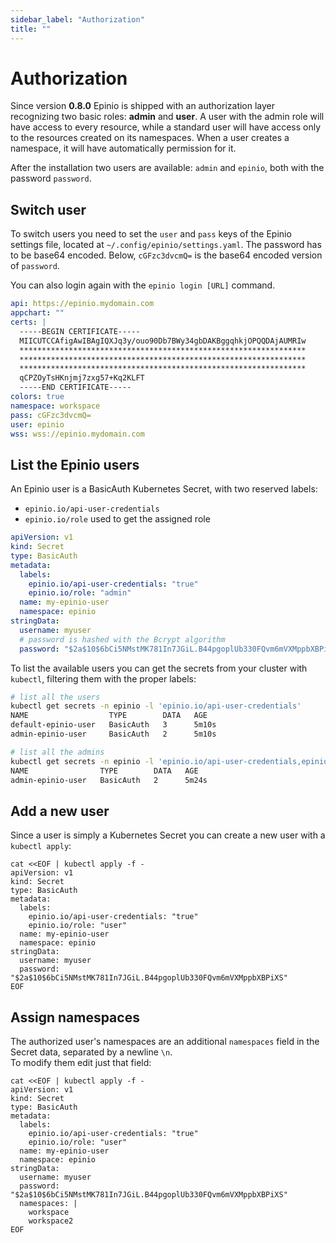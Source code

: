 ```yaml
---
sidebar_label: "Authorization"
title: ""
---
```


# Authorization

Since version **0.8.0** Epinio is shipped with an authorization layer recognizing two basic roles: **admin** and **user**.
A user with the admin role will have access to every resource, while a standard user will have access only to the resources created on its namespaces.
When a user creates a namespace, it will have automatically permission for it.

After the installation two users are available: `admin` and `epinio`, both with the password `password`.


## Switch user

To switch users you need to set the `user` and `pass` keys of the Epinio settings file, located at `~/.config/epinio/settings.yaml`.
The password has to be base64 encoded. Below, `cGFzc3dvcmQ=` is the base64 encoded version of `password`.

You can also login again with the `epinio login [URL]` command.


```yaml
api: https://epinio.mydomain.com
appchart: ""
certs: |
  -----BEGIN CERTIFICATE-----
  MIICUTCCAfigAwIBAgIQXJq3y/ouo90Db7BWy34gbDAKBggqhkjOPQQDAjAUMRIw
  ****************************************************************
  ****************************************************************
  ****************************************************************
  qCPZOyTsHKnjmj7zxg57+Kq2KLFT
  -----END CERTIFICATE-----
colors: true
namespace: workspace
pass: cGFzc3dvcmQ=
user: epinio
wss: wss://epinio.mydomain.com
```

## List the Epinio users

An Epinio user is a BasicAuth Kubernetes Secret, with two reserved labels:

- `epinio.io/api-user-credentials`
- `epinio.io/role` used to get the assigned role

```yaml
apiVersion: v1
kind: Secret
type: BasicAuth
metadata:
  labels:
    epinio.io/api-user-credentials: "true"
    epinio.io/role: "admin"
  name: my-epinio-user
  namespace: epinio
stringData:
  username: myuser
  # password is hashed with the Bcrypt algorithm
  password: "$2a$10$6bCi5NMstMK781In7JGiL.B44pgoplUb330FQvm6mVXMppbXBPiXS" # value is 'password'
```

To list the available users you can get the secrets from your cluster with `kubectl`, filtering them with the proper labels:

```bash
# list all the users
kubectl get secrets -n epinio -l 'epinio.io/api-user-credentials'
NAME                  TYPE        DATA   AGE
default-epinio-user   BasicAuth   3      5m10s
admin-epinio-user     BasicAuth   2      5m10s
```

```bash
# list all the admins
kubectl get secrets -n epinio -l 'epinio.io/api-user-credentials,epinio.io/role=admin'
NAME                TYPE        DATA   AGE
admin-epinio-user   BasicAuth   2      5m24s
```

## Add a new user

Since a user is simply a Kubernetes Secret you can create a new user with a `kubectl apply`:

```
cat <<EOF | kubectl apply -f -
apiVersion: v1
kind: Secret
type: BasicAuth
metadata:
  labels:
    epinio.io/api-user-credentials: "true"
    epinio.io/role: "user"
  name: my-epinio-user
  namespace: epinio
stringData:
  username: myuser
  password: "$2a$10$6bCi5NMstMK781In7JGiL.B44pgoplUb330FQvm6mVXMppbXBPiXS"
EOF
```

## Assign namespaces

The authorized user's namespaces are an additional `namespaces` field in the Secret data, separated by a newline `\n`.  
To modify them edit just that field:

```
cat <<EOF | kubectl apply -f -
apiVersion: v1
kind: Secret
type: BasicAuth
metadata:
  labels:
    epinio.io/api-user-credentials: "true"
    epinio.io/role: "user"
  name: my-epinio-user
  namespace: epinio
stringData:
  username: myuser
  password: "$2a$10$6bCi5NMstMK781In7JGiL.B44pgoplUb330FQvm6mVXMppbXBPiXS"
  namespaces: |
    workspace
    workspace2
EOF
```
